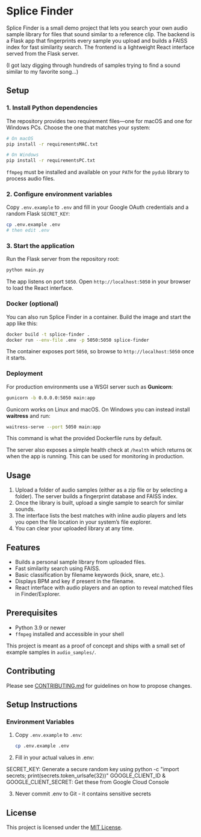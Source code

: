 # Splice Finder

Splice Finder is a small demo project that lets you search your own audio sample library for files that sound similar to a reference clip.  The backend is a Flask app that fingerprints every sample you upload and builds a FAISS index for fast similarity search.  The frontend is a lightweight React interface served from the Flask server.

(I got lazy digging through hundreds of samples trying to find a sound similar to my favorite song...)
## Setup

### 1. Install Python dependencies

The repository provides two requirement files—one for macOS and one for Windows PCs.  Choose the one that matches your system:

```bash
# On macOS
pip install -r requirementsMAC.txt

# On Windows
pip install -r requirementsPC.txt
```

`ffmpeg` must be installed and available on your `PATH` for the `pydub` library to process audio files.

### 2. Configure environment variables

Copy `.env.example` to `.env` and fill in your Google OAuth credentials and a
random Flask `SECRET_KEY`:

```bash
cp .env.example .env
# then edit .env
```

### 3. Start the application

Run the Flask server from the repository root:

```bash
python main.py
```

The app listens on port `5050`.  Open `http://localhost:5050` in your browser to load the React interface.

### Docker (optional)

You can also run Splice Finder in a container. Build the image and start the app
like this:

```bash
docker build -t splice-finder .
docker run --env-file .env -p 5050:5050 splice-finder
```

The container exposes port `5050`, so browse to `http://localhost:5050` once it
starts.


### Deployment

For production environments use a WSGI server such as **Gunicorn**:

```bash
gunicorn -b 0.0.0.0:5050 main:app
```


Gunicorn works on Linux and macOS. On Windows you can instead install **waitress** and run:
```bash
waitress-serve --port 5050 main:app
```

This command is what the provided Dockerfile runs by default.

The server also exposes a simple health check at `/health` which returns `OK`
when the app is running. This can be used for monitoring in production.

## Usage

1. Upload a folder of audio samples (either as a zip file or by selecting a folder).  The server builds a fingerprint database and FAISS index.
2. Once the library is built, upload a single sample to search for similar sounds.
3. The interface lists the best matches with inline audio players and lets you open the file location in your system’s file explorer.
4. You can clear your uploaded library at any time.

## Features

- Builds a personal sample library from uploaded files.
- Fast similarity search using FAISS.
- Basic classification by filename keywords (kick, snare, etc.).
- Displays BPM and key if present in the filename.
- React interface with audio players and an option to reveal matched files in Finder/Explorer.

## Prerequisites

- Python 3.9 or newer
- `ffmpeg` installed and accessible in your shell

This project is meant as a proof of concept and ships with a small set of example samples in `audio_samples/`.
## Contributing

Please see [CONTRIBUTING.md](CONTRIBUTING.md) for guidelines on how to propose changes.



## Setup Instructions

### Environment Variables
1. Copy `.env.example` to `.env`:
   ```bash
   cp .env.example .env
2. Fill in your actual values in .env:

SECRET_KEY: Generate a secure random key using python -c "import secrets; print(secrets.token_urlsafe(32))"
GOOGLE_CLIENT_ID & GOOGLE_CLIENT_SECRET: Get these from Google Cloud Console




3. Never commit .env to Git - it contains sensitive secrets
## License

This project is licensed under the [MIT License](LICENSE).
